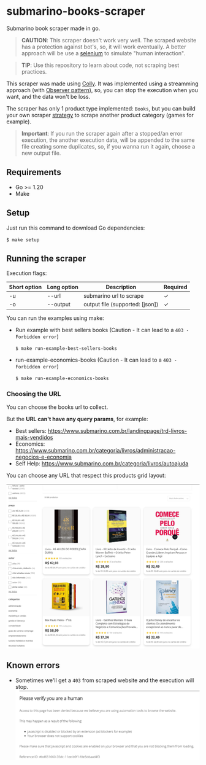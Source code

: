 # submarino-books-scraper

Submarino book scraper made in go.

> **CAUTION**: This scraper doesn't work very well. The scraped website has a protection against bot's, so, it will work eventually. A better approach will be use a [selenium](https://selenium-python.readthedocs.io/index.html) to simulate "human interaction".

> **TIP**: Use this repository to learn about code, not scraping best practices.

This scraper was made using [Colly](https://github.com/gocolly/colly). It was implemented using a streamming approach (with [Observer pattern](https://refactoring.guru/design-patterns/observer)), so, you can stop the execution when you want, and the data won't be loss. 

The scraper has only 1 product type implemented: `Books`, but you can build your own scraper [strategy](https://refactoring.guru/design-patterns/strategy) to scrape another product category (games for example).

> **Important**: If you run the scraper again after a stopped/an error execution, the another execution data, will be appended to the same file creating some duplicates, so, if you wanna run it again, choose a new output file.

## Requirements

* Go >= 1.20
* Make

## Setup

Just run this command to download Go dependencies:

```shell
$ make setup
```

## Running the scraper

Execution flags:

| Short option | Long option | Description                     | Required |
|--------------|-------------|---------------------------------|----------|
| -u           | --url       | submarino url to scrape         | ✓        |
| -o           | --output    | output file (supported: [json]) | ✓        |

You can run the examples using make:

* Run example with best sellers books (Caution - It can lead to a `403 - Forbidden error`)
    ```shell
    $ make run-example-best-sellers-books
    ```

* run-example-economics-books (Caution - It can lead to a `403 - Forbidden error`)
    ```shell
    $ make run-example-economics-books
    ```


### Choosing the URL

You can choose the books url to collect.

But the **URL can't have any query params**, for example:

* Best sellers: https://www.submarino.com.br/landingpage/trd-livros-mais-vendidos
* Economics: https://www.submarino.com.br/categoria/livros/administracao-negocios-e-economia
* Self Help: https://www.submarino.com.br/categoria/livros/autoajuda

You can choose any URL that respect this products grid layout:

![Submarino page with books in a grid layout](./docs/img/grid_layout_1.png "Submarino page")

## Known errors

* Sometimes we'll get a `403` from scraped website and the execution will stop.
![Submarino page with 403 error](./docs/img/error_403.png "Sumbmarino error page")